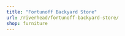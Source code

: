 ```yaml
---
title: "Fortunoff Backyard Store"
url: /riverhead/fortunoff-backyard-store/
shop: furniture
---
```

